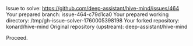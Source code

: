 Issue to solve: https://github.com/deep-assistant/hive-mind/issues/464
Your prepared branch: issue-464-c79d1ca0
Your prepared working directory: /tmp/gh-issue-solver-1760005398198
Your forked repository: konard/hive-mind
Original repository (upstream): deep-assistant/hive-mind

Proceed.
